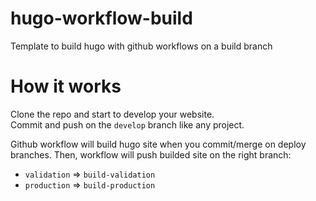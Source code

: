 # hugo-workflow-build
Template to build hugo with github workflows on a build branch

# How it works
Clone the repo and start to develop your website.  
Commit and push on the `develop` branch like any project.  
  
Github workflow will build hugo site when you commit/merge on deploy branches. Then, workflow will push builded site on the right branch:  
- `validation` => `build-validation`
- `production` => `build-production`
